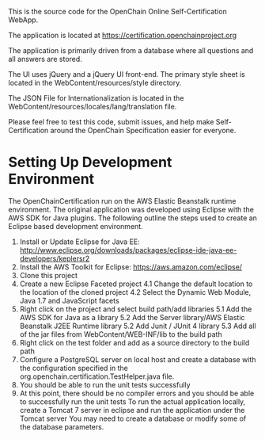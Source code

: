 This is the source code for the OpenChain Online Self-Certification WebApp.

The application is located at https://certification.openchainproject.org

The application is primarily driven from a database where all questions and all
answers are stored.

The UI uses jQuery and a jQuery UI front-end.  The primary style sheet is located 
in the WebContent/resources/style directory.

The JSON File for Internationalization is located in the WebContent/resources/locales/lang/translation file.

Please feel free to test this code, submit issues, and help make Self-Certification
around the OpenChain Specification easier for everyone.


# Setting Up Development Environment
The OpenChainCertification run on the AWS Elastic Beanstalk runtime environment.
The original application was developed using Eclipse with the AWS SDK for Java plugins.
The following outline the steps used to create an Eclipse based development environment.
1. Install or Update Eclipse for Java EE: http://www.eclipse.org/downloads/packages/eclipse-ide-java-ee-developers/keplersr2
2. Install the AWS Toolkit for Eclipse: https://aws.amazon.com/eclipse/
3. Clone this project
4. Create a new Eclipse Faceted project
4.1 Change the default location to the location of the cloned project
4.2 Select the Dynamic Web Module, Java 1.7 and JavaScript facets
5. Right click on the project and select build path/add libraries
5.1 Add the AWS SDK for Java as a library
5.2 Add the Server library/AWS Elastic Beanstalk J2EE Runtime library
5.2 Add Junit / JUnit 4 library
5.3 Add all of the jar files from WebContent/WEB-INF/lib to the build path
6. Right click on the test folder and add as a source directory to the build path
7. Configure a PostgreSQL server on local host and create a database with the configuration specified in the org.openchain.certification.TestHelper.java file.
8. You should be able to run the unit tests successfully
7. At this point, there should be no compiler errors and you should be able to successfully run the unit tests
To run the actual application locally, create a Tomcat 7 server in eclipse and run the application under the Tomcat server
You may need to create a database or modify some of the database parameters.
